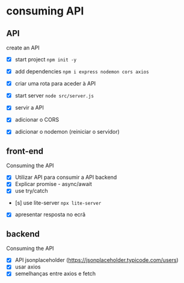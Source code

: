 # consuming API

## API
create an API
- [x] start project `npm init -y`
- [x] add dependencies `npm i express nodemon cors axios`
- [x] criar uma rota para aceder à API
- [x] start server `node src/server.js`
- [x] servir a API 
- [x] adicionar o CORS
- [x] adicionar o nodemon (reiniciar o servidor)


## front-end
Consuming the API
- [x] Utilizar API para consumir a API backend
- [x] Explicar promise - async/await
- [x] use try/catch
- [s] use lite-server `npx lite-server`
- [x] apresentar resposta no ecrã

## backend
Consuming the API
- [x] API jsonplaceholder (https://jsonplaceholder.typicode.com/users)
- [x] usar axios
- [x] semelhanças entre axios e fetch
